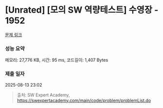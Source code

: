 # [Unrated] [모의 SW 역량테스트] 수영장 - 1952 

[문제 링크](https://swexpertacademy.com/main/code/problem/problemDetail.do?contestProbId=AV5PpFQaAQMDFAUq) 

### 성능 요약

메모리: 27,776 KB, 시간: 95 ms, 코드길이: 1,407 Bytes

### 제출 일자

2025-08-13 23:02



> 출처: SW Expert Academy, https://swexpertacademy.com/main/code/problem/problemList.do